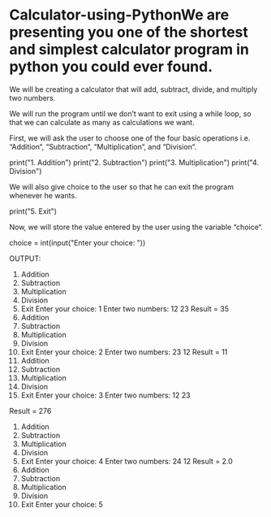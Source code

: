 # Calculator-using-PythonWe are presenting you one of the shortest and simplest calculator program in python you could ever found.

We will be creating a calculator that will add, subtract, divide, and multiply two numbers.

We will run the program until we don’t want to exit using a while loop, so that we can calculate as many as calculations we want.

First, we will ask the user to choose one of the four basic operations i.e. “Addition“, “Subtraction“, “Multiplication“, and “Division“.

print("1. Addition")
print("2. Subtraction")
print("3. Multiplication")
print("4. Division")


We will also give choice to the user so that he can exit the program whenever he wants.


print("5. Exit")


Now, we will store the value entered by the user using the variable “choice“.


choice = int(input("Enter your choice: "))

OUTPUT:

1. Addition
2. Subtraction
3. Multiplication
4. Division
5. Exit
Enter your choice: 1
Enter two numbers: 
12
23
Result =  35
1. Addition
2. Subtraction
3. Multiplication
4. Division
5. Exit
Enter your choice: 2
Enter two numbers: 
23
12
Result =  11
1. Addition
2. Subtraction
3. Multiplication
4. Division
5. Exit
Enter your choice: 3
Enter two numbers: 
12
23

Result =  276
1. Addition
2. Subtraction
3. Multiplication
4. Division
5. Exit
Enter your choice: 4
Enter two numbers:
24
12
Result =  2.0
1. Addition
2. Subtraction
3. Multiplication
4. Division
5. Exit
Enter your choice: 5
